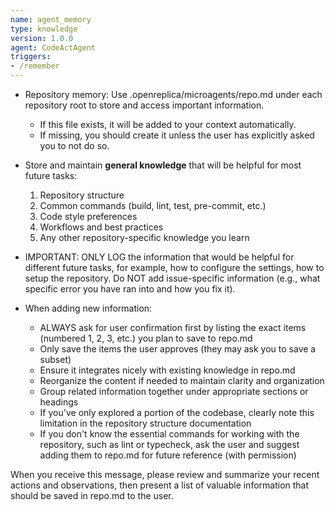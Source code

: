 ```yaml
---
name: agent_memory
type: knowledge
version: 1.0.0
agent: CodeActAgent
triggers:
- /remember
---
```


* Repository memory: Use .openreplica/microagents/repo.md under each repository root to store and access important information.
  - If this file exists, it will be added to your context automatically.
  - If missing, you should create it unless the user has explicitly asked you to not do so.

* Store and maintain **general knowledge** that will be helpful for most future tasks:
  1. Repository structure
  2. Common commands (build, lint, test, pre-commit, etc.)
  3. Code style preferences
  4. Workflows and best practices
  5. Any other repository-specific knowledge you learn

* IMPORTANT: ONLY LOG the information that would be helpful for different future tasks, for example, how to configure the settings, how to setup the repository. Do NOT add issue-specific information (e.g., what specific error you have ran into and how you fix it).

* When adding new information:
  - ALWAYS ask for user confirmation first by listing the exact items (numbered 1, 2, 3, etc.) you plan to save to repo.md
  - Only save the items the user approves (they may ask you to save a subset)
  - Ensure it integrates nicely with existing knowledge in repo.md
  - Reorganize the content if needed to maintain clarity and organization
  - Group related information together under appropriate sections or headings
  - If you've only explored a portion of the codebase, clearly note this limitation in the repository structure documentation
  - If you don't know the essential commands for working with the repository, such as lint or typecheck, ask the user and suggest adding them to repo.md for future reference (with permission)

When you receive this message, please review and summarize your recent actions and observations, then present a list of valuable information that should be saved in repo.md to the user.
